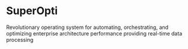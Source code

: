 # SuperOpti
Revolutionary operating system for automating, orchestrating, and optimizing enterprise architecture performance providing real-time data processing
